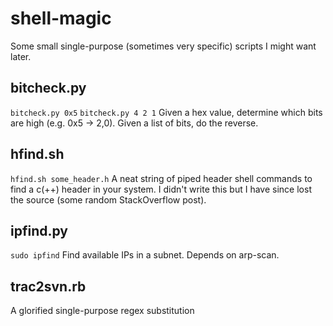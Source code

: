 # shell-magic
Some small single-purpose (sometimes very specific) scripts I might want later.

## bitcheck.py
`bitcheck.py 0x5`
`bitcheck.py 4 2 1`
Given a hex value, determine which bits are high (e.g. 0x5 -> 2,0). Given a list of bits, do the reverse.

## hfind.sh
`hfind.sh some_header.h`
A neat string of piped header shell commands to find a c(++) header in your system. I didn't write this but I have since lost the source (some random StackOverflow post).

## ipfind.py
`sudo ipfind`
Find available IPs in a subnet. Depends on arp-scan.

## trac2svn.rb
A glorified single-purpose regex substitution
